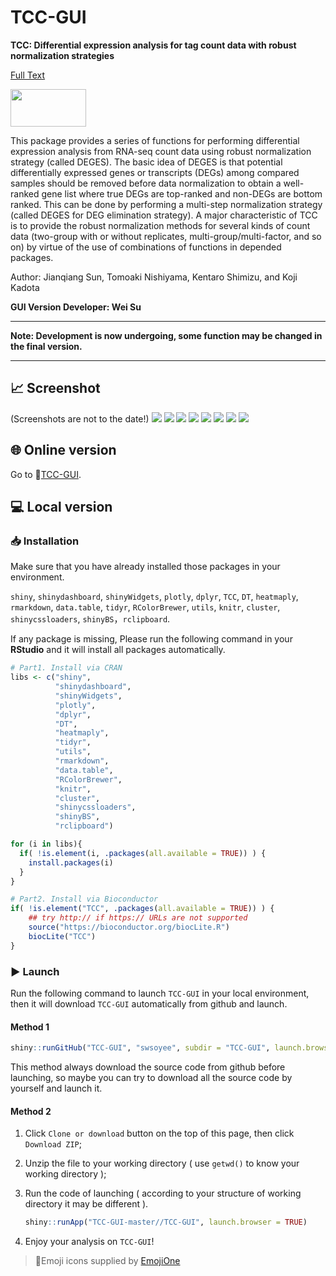

# TCC-GUI

**TCC: Differential expression analysis for tag count data with robust normalization strategies**

 [Full Text](https://www.ncbi.nlm.nih.gov/pmc/articles/PMC3716788/)

<img src="https://raw.githubusercontent.com/swsoyee/TCC-GUI/master/TCC-GUI/www/tccLogo.png" width="121" height="60">

This package provides a series of functions for performing differential expression analysis from RNA-seq count data using robust normalization strategy (called DEGES). The basic idea of DEGES is that potential differentially expressed genes or transcripts (DEGs) among compared samples should be removed before data normalization to obtain a well-ranked gene list where true DEGs are top-ranked and non-DEGs are bottom ranked. This can be done by performing a multi-step normalization strategy (called DEGES for DEG elimination strategy). A major characteristic of TCC is to provide the robust normalization methods for several kinds of count data (two-group with or without replicates, multi-group/multi-factor, and so on) by virtue of the use of combinations of functions in depended packages.

Author: Jianqiang Sun, Tomoaki Nishiyama, Kentaro Shimizu, and Koji Kadota

**GUI Version Developer: Wei Su**



---

**Note: Development is now undergoing, some function may be changed in the final version.**

---

## 📈 Screenshot
(Screenshots are not to the date!)
<img src="https://raw.githubusercontent.com/swsoyee/TCC-GUI/master/ScreenShot/beta1.png">
<img src="https://raw.githubusercontent.com/swsoyee/TCC-GUI/master/ScreenShot/beta2.png">
<img src="https://raw.githubusercontent.com/swsoyee/TCC-GUI/master/ScreenShot/beta3.png">
<img src="https://raw.githubusercontent.com/swsoyee/TCC-GUI/master/ScreenShot/beta4.png">
<img src="https://raw.githubusercontent.com/swsoyee/TCC-GUI/master/ScreenShot/beta5.png">
<img src="https://raw.githubusercontent.com/swsoyee/TCC-GUI/master/ScreenShot/beta6.png">
<img src="https://raw.githubusercontent.com/swsoyee/TCC-GUI/master/ScreenShot/beta7.png">
<img src="https://raw.githubusercontent.com/swsoyee/TCC-GUI/master/ScreenShot/beta8.png">


## 🌐 Online version

Go to 🔗[TCC-GUI](https://infinityloop.shinyapps.io/TCC-GUI/).

## 💻 Local version

### 📥 Installation
Make sure that you have already installed those packages in your environment.

`shiny`, `shinydashboard`, `shinyWidgets`, `plotly`, `dplyr`, `TCC`, `DT`, `heatmaply`,  `rmarkdown`, `data.table`, `tidyr`, `RColorBrewer`, `utils`, `knitr`, `cluster`, `shinycssloaders`, `shinyBS`，`rclipboard`.

If any package is missing, Please run the following command in your **RStudio** and it will install all packages automatically.

```R
# Part1. Install via CRAN
libs <- c("shiny",
          "shinydashboard", 
          "shinyWidgets", 
          "plotly", 
          "dplyr", 
          "DT", 
          "heatmaply",
          "tidyr",
          "utils",
          "rmarkdown",
          "data.table",
          "RColorBrewer",
          "knitr",
          "cluster",
          "shinycssloaders",
          "shinyBS",
          "rclipboard")

for (i in libs){
  if( !is.element(i, .packages(all.available = TRUE)) ) {
    install.packages(i)
  }
}

# Part2. Install via Bioconductor
if( !is.element("TCC", .packages(all.available = TRUE)) ) {
    ## try http:// if https:// URLs are not supported
    source("https://bioconductor.org/biocLite.R")
    biocLite("TCC")
}
```

### ▶ Launch
Run the following command to launch `TCC-GUI` in your local environment, then it will download `TCC-GUI` automatically from github and launch.

#### Method 1

```R
shiny::runGitHub("TCC-GUI", "swsoyee", subdir = "TCC-GUI", launch.browser = TRUE)
```

This method always download the source code from github before launching, so maybe you can try to download all the source code by yourself and launch it. 

#### Method 2

1. Click `Clone or download` button on the top of this page, then click `Download ZIP`;

2. Unzip the file to your working directory ( use `getwd()` to know your working directory );

3. Run the code of launching ( according to your structure of working directory it may be different ). 

   ```R
   shiny::runApp("TCC-GUI-master//TCC-GUI", launch.browser = TRUE)
   ```
4. Enjoy your analysis on `TCC-GUI`!



> 🔗Emoji icons supplied by [EmojiOne](https://www.emojione.com/)